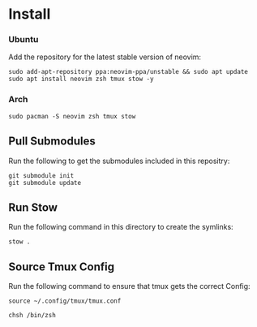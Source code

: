 # Install 
### Ubuntu
Add the repository for the latest stable version of neovim:

```
sudo add-apt-repository ppa:neovim-ppa/unstable && sudo apt update
sudo apt install neovim zsh tmux stow -y
```
### Arch

```
sudo pacman -S neovim zsh tmux stow
```
## Pull Submodules

Run the following to get the submodules included in this repositry:

```
git submodule init
git submodule update
```
## Run Stow
Run the following command in this directory to create the symlinks:

```
stow .
```
## Source Tmux Config

Run the following command to ensure that tmux gets the correct Config:
```
source ~/.config/tmux/tmux.conf
```

```
chsh /bin/zsh
```
